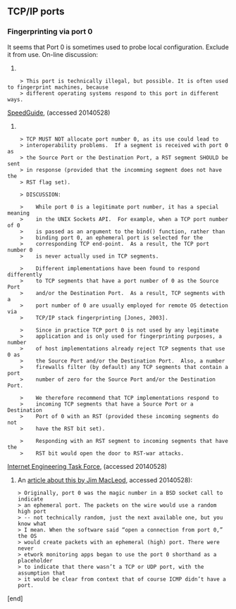 ## TCP/IP ports

### Fingerprinting via port 0

 It seems that Port 0 is sometimes used to probe local configuration. Exclude it from use. On-line discussion:

 1. 

        > This port is technically illegal, but possible. It is often used to fingerprint machines, because 
        > different operating systems respond to this port in different ways.

   [SpeedGuide](http://www.speedguide.net/port.php?port=0), (accessed 20140528)

 1. 

        > TCP MUST NOT allocate port number 0, as its use could lead to
        > interoperability problems.  If a segment is received with port 0 as
        > the Source Port or the Destination Port, a RST segment SHOULD be sent
        > in response (provided that the incomming segment does not have the
        > RST flag set).
        
        > DISCUSSION:
        
        >    While port 0 is a legitimate port number, it has a special meaning
        >    in the UNIX Sockets API.  For example, when a TCP port number of 0
        >    is passed as an argument to the bind() function, rather than
        >    binding port 0, an ephemeral port is selected for the
        >    corresponding TCP end-point.  As a result, the TCP port number 0
        >    is never actually used in TCP segments.
        
        >    Different implementations have been found to respond differently
        >    to TCP segments that have a port number of 0 as the Source Port
        >    and/or the Destination Port.  As a result, TCP segments with a
        >    port number of 0 are usually employed for remote OS detection via
        >    TCP/IP stack fingerprinting [Jones, 2003].
        
        >    Since in practice TCP port 0 is not used by any legitimate
        >    application and is only used for fingerprinting purposes, a number
        >    of host implementations already reject TCP segments that use 0 as
        >    the Source Port and/or the Destination Port.  Also, a number
        >    firewalls filter (by default) any TCP segments that contain a port
        >    number of zero for the Source Port and/or the Destination Port.
        
        >    We therefore recommend that TCP implementations respond to
        >    incoming TCP segments that have a Source Port or a Destination
        >    Port of 0 with an RST (provided these incoming segments do not
        >    have the RST bit set).
        
        >    Responding with an RST segment to incoming segments that have the
        >    RST bit would open the door to RST-war attacks.
        
   [Internet Engineering Task Force](http://tools.ietf.org/html/draft-ietf-tcpm-tcp-security-02), (accessed 20140528)

 1. An [article about this by Jim MacLeod](http://www.lovemytool.com/blog/2013/08/the-strange-history-of-port-0-by-jim-macleod.html), accessed 20140528):

        > Originally, port 0 was the magic number in a BSD socket call to indicate 
        > an ephemeral port. The packets on the wire would use a random high port 
        > -- not technically random, just the next available one, but you know what 
        > I mean. When the software said “open a connection from port 0,” the OS 
        > would create packets with an ephemeral (high) port. There were never 
        > etwork monitoring apps began to use the port 0 shorthand as a placeholder 
        > to indicate that there wasn’t a TCP or UDP port, with the assumption that 
        > it would be clear from context that of course ICMP didn’t have a port.

[end]
